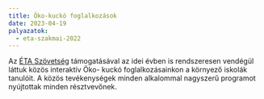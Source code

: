 ```yaml
---
title: Öko-kuckó foglalkozások
date: 2023-04-19
palyazatok:
  - eta-szakmai-2022
---
```

Az [ÉTA Szövetség](https://www.eta-szov.hu) támogatásával az idei évben is rendszeresen vendégül láttuk közös interaktív Öko- kuckó foglalkozásainkon a környező iskolák tanulóit. A közös tevékenységek minden alkalommal nagyszerű programot nyújtottak minden résztvevőnek.
